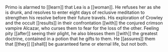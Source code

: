 Primo is alarmed to [[learn]] that Lea is a [[woman]]. He refuses her as she is drunk, and resolves to enter eight days of reclusive meditation to strengthen his resolve before their future travels. His exploration of Crowley and the occult [[results]] in their confrontation [[with]] the conjured crimson vampire Alcazar, who curses them to fear for the loss of the other. Feeling pity [[after]] seeing their plight, he also blesses them [[with]] the greatest doctrine, contained in a potion that he gifts to them. He [[assures]] them that [[they]] [[shall]] be guaranteed fame or eternal life, but not both.